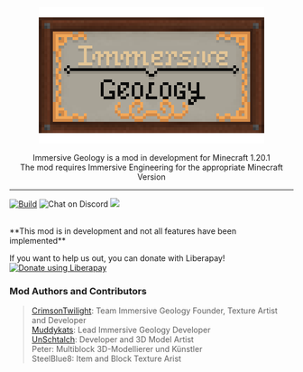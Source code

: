 <p align="center"><img src="https://github.com/Immersive-Geology-Team/Immersive-Geology/blob/forge-1.20.1/.github/images/logo.png?raw=true"></p>

<p align="center">
Immersive Geology is a mod in development for Minecraft 1.20.1<br/>
The mod requires Immersive Engineering for the appropriate Minecraft Version<br/>
</p>
<hr>

[![Build](https://github.com/Immersive-Geology-Team/Immersive-Geology/actions/workflows/build.yml/badge.svg?branch=forge-1.20.1)](https://github.com/Immersive-Geology-Team/Immersive-Geology/actions/workflows/build.yml)
<img src="https://img.shields.io/discord/610912351142674434?logo=discord&logoColor=white"
            alt="Chat on Discord"></a>
<a href="https://github.com/Immersive-Geology-Team/Immersive-Geology/pulse" alt="Activity">
        <img src="https://img.shields.io/github/commit-activity/m/Immersive-Geology-Team/Immersive-Geology/forge-1.20.1" /></a>
 
<br />
**This mod is in development and not all features have been implemented**
<br />

If you want to help us out, you can donate with Liberapay!<br>
<noscript><a href="https://liberapay.com/Immersive-Geology/donate"><img alt="Donate using Liberapay" src="https://liberapay.com/assets/widgets/donate.svg"></a></noscript>

### Mod Authors and Contributors ###
> [CrimsonTwilight](https://www.curseforge.com/members/crimsontwilight): Team Immersive Geology Founder, Texture Artist and Developer<br/>
> [Muddykats](https://www.curseforge.com/members/muddykats): Lead Immersive Geology Developer <br/>
> [UnSchtalch](https://github.com/UnSchtalch): Developer and 3D Model Artist <br/>
> Peter: Multiblock 3D-Modellierer und Künstler<br/>
> SteelBlue8: Item and Block Texture Arist<br/>
